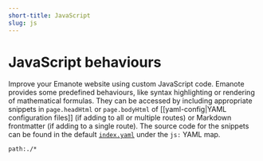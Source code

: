 ```yaml
---
short-title: JavaScript
slug: js
---
```


# JavaScript behaviours

Improve your Emanote website using custom JavaScript code. Emanote provides some predefined behaviours, like syntax highlighting or rendering of mathematical formulas. They can be accessed by including appropriate snippets in `page.headHtml` or `page.bodyHtml` of [[yaml-config|YAML configuration files]] (if adding to all or multiple routes) or Markdown frontmatter (if adding to a single route). The source code for the snippets can be found in the default [`index.yaml`](https://github.com/srid/emanote/blob/master/emanote/default/index.yaml) under the `js:` YAML map.

```query
path:./*
```
